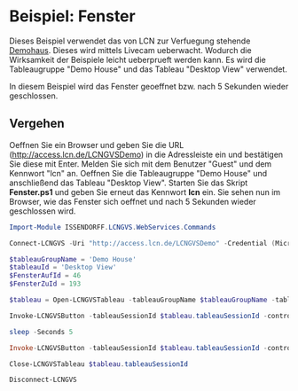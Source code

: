 # Beispiel: Fenster

Dieses Beispiel verwendet das von LCN zur Verfuegung stehende [Demohaus](http://access.lcn.de/LCNGVSDemo). Dieses wird mittels Livecam ueberwacht. Wodurch die Wirksamkeit der Beispiele leicht ueberprueft werden kann. Es wird die Tableaugruppe "Demo House" und das Tableau "Desktop View" verwendet.

In diesem Beispiel wird das Fenster geoeffnet bzw. nach 5 Sekunden wieder geschlossen. 

## Vergehen
Oeffnen Sie ein Browser und geben Sie die URL (http://access.lcn.de/LCNGVSDemo) in die Adressleiste ein und bestätigen Sie diese mit Enter. Melden Sie sich mit dem Benutzer "Guest" und dem Kennwort "lcn" an. Oeffnen Sie die Tableaugruppe "Demo House" und anschließend das Tableau "Desktop View". Starten Sie das Skript **Fenster.ps1** und geben Sie erneut das Kennwort **lcn** ein. Sie sehen nun im Browser, wie das Fenster sich oeffnet und nach 5 Sekunden wieder geschlossen wird.

```PowerShell
Import-Module ISSENDORFF.LCNGVS.WebServices.Commands

Connect-LCNGVS -Uri "http://access.lcn.de/LCNGVSDemo" -Credential (Microsoft.PowerShell.Security\Get-Credential -UserName guest -Message "Bitte geben Sie das Kennwort ein. Kennwort: lcn")

$tableauGroupName = 'Demo House'
$tableauId = 'Desktop View'
$FensterAufId = 46
$FensterZuId = 193

$tableau = Open-LCNGVSTableau -tableauGroupName $tableauGroupName -tableauId $tableauId

Invoke-LCNGVSButton -tableauSessionId $tableau.tableauSessionId -controllId $FensterAufId 

sleep -Seconds 5

Invoke-LCNGVSButton -tableauSessionId $tableau.tableauSessionId -controllId $FensterZuId

Close-LCNGVSTableau $tableau.tableauSessionId

Disconnect-LCNGVS
```
